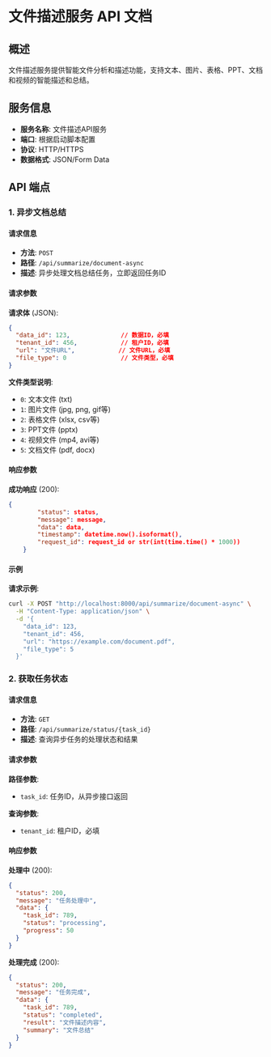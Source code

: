 # 文件描述服务 API 文档

## 概述

文件描述服务提供智能文件分析和描述功能，支持文本、图片、表格、PPT、文档和视频的智能描述和总结。

## 服务信息

- **服务名称**: 文件描述API服务
- **端口**: 根据启动脚本配置
- **协议**: HTTP/HTTPS
- **数据格式**: JSON/Form Data

## API 端点

### 1. 异步文档总结

#### 请求信息
- **方法**: `POST`
- **路径**: `/api/summarize/document-async`
- **描述**: 异步处理文档总结任务，立即返回任务ID

#### 请求参数

**请求体** (JSON):
```json
{
  "data_id": 123,              // 数据ID，必填
  "tenant_id": 456,            // 租户ID，必填
  "url": "文件URL",            // 文件URL，必填
  "file_type": 0               // 文件类型，必填
}
```

**文件类型说明**:
- `0`: 文本文件 (txt)
- `1`: 图片文件 (jpg, png, gif等)
- `2`: 表格文件 (xlsx, csv等)
- `3`: PPT文件 (pptx)
- `4`: 视频文件 (mp4, avi等)
- `5`: 文档文件 (pdf, docx)

#### 响应参数

**成功响应** (200):
```json
{
        "status": status,
        "message": message,
        "data": data,
        "timestamp": datetime.now().isoformat(),
        "request_id": request_id or str(int(time.time() * 1000))
    }
```

#### 示例

**请求示例**:
```bash
curl -X POST "http://localhost:8000/api/summarize/document-async" \
  -H "Content-Type: application/json" \
  -d '{
    "data_id": 123,
    "tenant_id": 456,
    "url": "https://example.com/document.pdf",
    "file_type": 5
  }'
```

### 2. 获取任务状态

#### 请求信息
- **方法**: `GET`
- **路径**: `/api/summarize/status/{task_id}`
- **描述**: 查询异步任务的处理状态和结果

#### 请求参数

**路径参数**:
- `task_id`: 任务ID，从异步接口返回

**查询参数**:
- `tenant_id`: 租户ID，必填

#### 响应参数

**处理中** (200):
```json
{
  "status": 200,
  "message": "任务处理中",
  "data": {
    "task_id": 789,
    "status": "processing",
    "progress": 50
  }
}
```

**处理完成** (200):
```json
{
  "status": 200,
  "message": "任务完成",
  "data": {
    "task_id": 789,
    "status": "completed",
    "result": "文件描述内容",
    "summary": "文件总结"
  }
}
```
